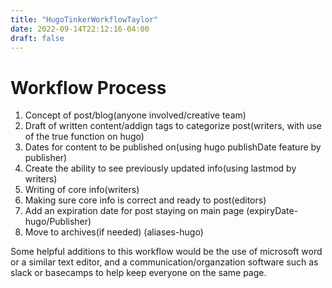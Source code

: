 ```yaml
---
title: "HugoTinkerWorkflowTaylor"
date: 2022-09-14T22:12:16-04:00
draft: false
---
```

<html>
<body>

<h1>Workflow Process</h1>
<ol>
<li>Concept of post/blog(anyone involved/creative team)</li>
<li>Draft of written content/addign tags to categorize post(writers, with use of the true function on hugo)</li>
<li>Dates for content to be published on(using hugo publishDate feature by publisher)</li>
<li>Create the ability to see previously updated info(using lastmod by writers)</li>
<li>Writing of core info(writers)</li>
<li>Making sure core info is correct and ready to post(editors)</li>
<li>Add an expiration date for post staying on main page (expiryDate-hugo/Publisher)</li>
<li>Move to archives(if needed) (aliases-hugo)</li>
</ol>
<p>Some helpful additions to this workflow would be the use of microsoft word or a similar text editor, and a communication/organzation software such as slack or basecamps to help keep everyone on the same page.</p>
</body>
</html>